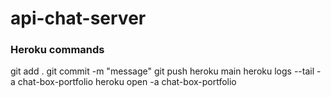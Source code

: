 # api-chat-server


### Heroku commands
git add .
git commit -m "message"
git push heroku main
heroku logs --tail -a chat-box-portfolio
heroku open -a chat-box-portfolio